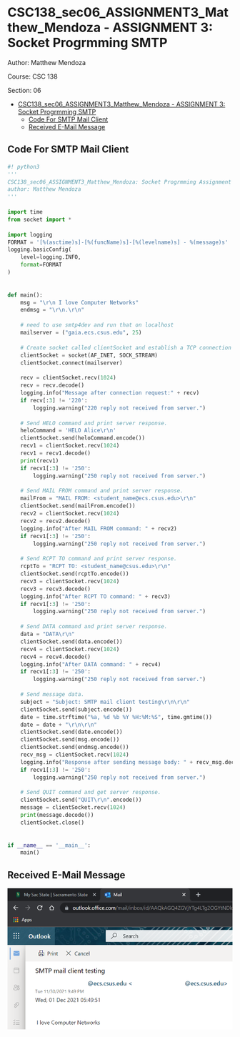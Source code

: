# CSC138_sec06_ASSIGNMENT3_Matthew_Mendoza - ASSIGNMENT 3: Socket Progrmming SMTP

Author: Matthew Mendoza

Course: CSC 138

Section: 06

- [CSC138_sec06_ASSIGNMENT3_Matthew_Mendoza - ASSIGNMENT 3: Socket Progrmming SMTP](#csc138_sec06_assignment3_matthew_mendoza---assignment-3-socket-progrmming-smtp)
  - [Code For SMTP Mail Client](#code-for-smtp-mail-client)
  - [Received E-Mail Message](#received-e-mail-message)

## Code For SMTP Mail Client

```python
#! python3
'''
CSC138_sec06_ASSIGNMENT3_Matthew_Mendoza: Socket Progrmming Assignment 3: SMTP
author: Matthew Mendoza
'''

import time
from socket import *

import logging
FORMAT = '[%(asctime)s]-[%(funcName)s]-[%(levelname)s] - %(message)s'
logging.basicConfig(
    level=logging.INFO,
    format=FORMAT
)


def main():
    msg = "\r\n I love Computer Networks"
    endmsg = "\r\n.\r\n"

    # need to use smtp4dev and run that on localhost
    mailserver = ("gaia.ecs.csus.edu", 25)

    # Create socket called clientSocket and establish a TCP connection with mailserver
    clientSocket = socket(AF_INET, SOCK_STREAM)
    clientSocket.connect(mailserver)

    recv = clientSocket.recv(1024)
    recv = recv.decode()
    logging.info("Message after connection request:" + recv)
    if recv[:3] != '220':
        logging.warning("220 reply not received from server.")

    # Send HELO command and print server response.
    heloCommand = 'HELO Alice\r\n'
    clientSocket.send(heloCommand.encode())
    recv1 = clientSocket.recv(1024)
    recv1 = recv1.decode()
    print(recv1)
    if recv1[:3] != '250':
        logging.warning("250 reply not received from server.")

    # Send MAIL FROM command and print server response.
    mailFrom = "MAIL FROM: <student_name@ecs.csus.edu>\r\n"
    clientSocket.send(mailFrom.encode())
    recv2 = clientSocket.recv(1024)
    recv2 = recv2.decode()
    logging.info("After MAIL FROM command: " + recv2)
    if recv1[:3] != '250':
        logging.warning("250 reply not received from server.")

    # Send RCPT TO command and print server response.
    rcptTo = "RCPT TO: <student_name@csus.edu>\r\n"
    clientSocket.send(rcptTo.encode())
    recv3 = clientSocket.recv(1024)
    recv3 = recv3.decode()
    logging.info("After RCPT TO command: " + recv3)
    if recv1[:3] != '250':
        logging.warning("250 reply not received from server.")

    # Send DATA command and print server response.
    data = "DATA\r\n"
    clientSocket.send(data.encode())
    recv4 = clientSocket.recv(1024)
    recv4 = recv4.decode()
    logging.info("After DATA command: " + recv4)
    if recv1[:3] != '250':
        logging.warning("250 reply not received from server.")

    # Send message data.
    subject = "Subject: SMTP mail client testing\r\n\r\n"
    clientSocket.send(subject.encode())
    date = time.strftime("%a, %d %b %Y %H:%M:%S", time.gmtime())
    date = date + "\r\n\r\n"
    clientSocket.send(date.encode())
    clientSocket.send(msg.encode())
    clientSocket.send(endmsg.encode())
    recv_msg = clientSocket.recv(1024)
    logging.info("Response after sending message body: " + recv_msg.decode())
    if recv1[:3] != '250':
        logging.warning("250 reply not received from server.")

    # Send QUIT command and get server response.
    clientSocket.send("QUIT\r\n".encode())
    message = clientSocket.recv(1024)
    print(message.decode())
    clientSocket.close()


if __name__ == '__main__':
    main()

```

## Received E-Mail Message

![Screenshot 2021-11-30 215403.png](Screenshot%202021-11-30%20215403.png)
